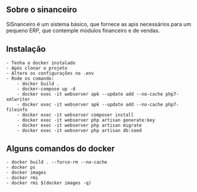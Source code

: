 ## Sobre o sinanceiro

SiSnanceiro é um sistema básico, que fornece as apis necessários para um pequeno ERP, que contemple módulos financeiro e de vendas.

## Instalação
    - Tenha o docker instalado
    - Após clonar o projeto
    - Altere os configurações no .env
    - Rode os comando: 
        - docker build .
        - docker-compose up -d
        - docker exec -it webserver apk --update add --no-cache php7-xmlwriter
        - docker exec -it webserver apk --update add --no-cache php7-fileinfo
        - docker exec -it webserver composer install
        - docker exec -it webserver php artisan generate:key
        - docker exec -it webserver php artisan migrate
        - docker exec -it webserver php artisan db:seed

## Alguns comandos do docker
    - docker build . --force-rm --no-cache
    - docker ps
    - docker images
    - docker rmi 
    - docker rmi $(docker images -q) 
